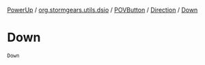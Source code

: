 [PowerUp](../../../index.md) / [org.stormgears.utils.dsio](../../index.md) / [POVButton](../index.md) / [Direction](index.md) / [Down](./-down.md)

# Down

`Down`